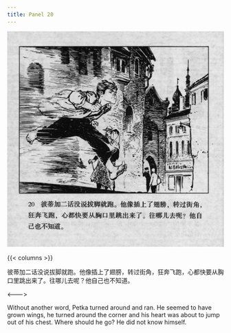 ```yaml
---
title: Panel 20
---
```


 ![biao page](./../../../images/biao/seifert0726_biao_0024_020.jpg)

{{< columns >}}



彼蒂加二话没说拔脚就跑。他像插上了翅膀，转过街角，狂奔飞跑，心都快要从胸口里跳出来了。往哪儿去呢？他自己也不知道。

<--->


Without another word, Petka turned around and ran. He seemed to have grown wings, he turned around the corner and his heart was about to jump out of his chest. Where should he go? He did not know himself.